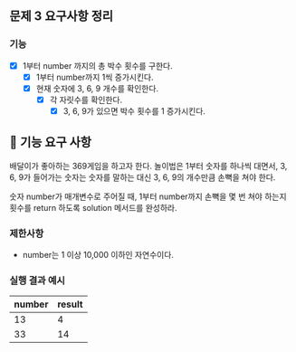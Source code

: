 ## 문제 3 요구사항 정리

### 기능

- [x] 1부터 number 까지의 총 박수 횟수를 구한다.
  - [x] 1부터 number까지 1씩 증가시킨다.
  - [x] 현재 숫자에 3, 6, 9 개수를 확인한다.
    - [x] 각 자릿수를 확인한다.
      - [x] 3, 6, 9가 있으면 박수 횟수를 1 증가시킨다.

## 🚀 기능 요구 사항

배달이가 좋아하는 369게임을 하고자 한다. 놀이법은 1부터 숫자를 하나씩 대면서, 3, 6, 9가 들어가는 숫자는 숫자를 말하는 대신 3, 6, 9의 개수만큼 손뼉을 쳐야 한다.

숫자 number가 매개변수로 주어질 때, 1부터 number까지 손뼉을 몇 번 쳐야 하는지 횟수를 return 하도록 solution 메서드를 완성하라.

### 제한사항

- number는 1 이상 10,000 이하인 자연수이다.

### 실행 결과 예시

| number | result |
| --- | --- |
| 13 | 4 |
| 33 | 14 |
